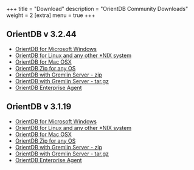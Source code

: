 +++
title = "Download"
description = "OrientDB Community Downloads"
weight = 2
[extra]
menu = true
+++


## OrientDB v 3.2.44

- [OrientDB for Microsoft Windows](https://repo1.maven.org/maven2/com/orientechnologies/orientdb-community/3.2.44/orientdb-community-3.2.43.zip)
- [OrientDB for Linux and any other *NIX system](https://repo1.maven.org/maven2/com/orientechnologies/orientdb-community/3.2.44/orientdb-community-3.2.43.tar.gz)
- [OrientDB for Mac OSX](https://repo1.maven.org/maven2/com/orientechnologies/orientdb-community/3.2.44/orientdb-community-3.2.43.tar.gz)
- [OrientDB Zip for any OS](https://repo1.maven.org/maven2/com/orientechnologies/orientdb-community/3.2.44/orientdb-community-3.2.43.zip)
- [OrientDB with Gremlin Server - zip](https://repo1.maven.org/maven2/com/orientechnologies/orientdb-tp3/3.2.44/orientdb-tp3-3.2.43.zip)
- [OrientDB with Gremlin Server - tar.gz](https://repo1.maven.org/maven2/com/orientechnologies/orientdb-tp3/3.2.44/orientdb-tp3-3.2.43.tar.gz)
- [OrientDB Enterprise Agent](https://repo1.maven.org/maven2/com/orientechnologies/agent/3.2.44/agent-3.2.43.jar)


## OrientDB v 3.1.19

- [OrientDB for Microsoft Windows](https://repo1.maven.org/maven2/com/orientechnologies/orientdb/3.1.19/orientdb-3.1.19.zip)
- [OrientDB for Linux and any other *NIX system](https://repo1.maven.org/maven2/com/orientechnologies/orientdb/3.1.19/orientdb-3.1.19.tar.gz)
- [OrientDB for Mac OSX](https://repo1.maven.org/maven2/com/orientechnologies/orientdb/3.1.19/orientdb-3.1.19.tar.gz)
- [OrientDB Zip for any OS](https://repo1.maven.org/maven2/com/orientechnologies/orientdb/3.1.19/orientdb-3.1.19.zip)
- [OrientDB with Gremlin Server - zip](https://repo1.maven.org/maven2/com/orientechnologies/orientdb-tp3/3.1.19/orientdb-tp3-3.1.19.zip)
- [OrientDB with Gremlin Server - tar.gz](https://repo1.maven.org/maven2/com/orientechnologies/orientdb-tp3/3.1.19/orientdb-tp3-3.1.19.tar.gz)
- [OrientDB Enterprise Agent](https://repo1.maven.org/maven2/com/orientechnologies/agent/3.1.19/agent-3.1.19.jar )
